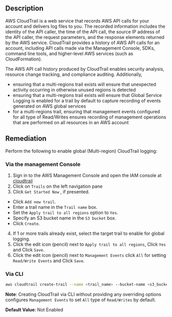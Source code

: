 ## Description

AWS CloudTrail is a web service that records AWS API calls for your account and delivers log files to you. The recorded information includes the identity of the API caller, the time of the API call, the source IP address of the API caller, the request parameters, and the response elements returned by the AWS service. CloudTrail provides a history of AWS API calls for an account, including API calls made via the Management Console, SDKs, command line tools, and higher-level AWS services (such as CloudFormation).

The AWS API call history produced by CloudTrail enables security analysis, resource change tracking, and compliance auditing. Additionally,

- ensuring that a multi-regions trail exists will ensure that unexpected activity occurring in otherwise unused regions is detected
- ensuring that a multi-regions trail exists will ensure that Global Service Logging is enabled for a trail by default to capture recording of events generated on AWS global services
- for a multi-regions trail, ensuring that management events configured for all type of Read/Writes ensures recording of management operations that are performed on all resources in an AWS account

## Remediation

Perform the following to enable global (Multi-region) CloudTrail logging:

### Via the management Console

1. Sign in to the AWS Management Console and open the IAM console at [cloudtrail](https://console.aws.amazon.com/cloudtrail)
2. Click on `Trails` on the left navigation pane
3. Click `Get Started Now` , if presented.

- Click `Add new trail`.
- Enter a trail name in the `Trail name` box.
- Set the `Apply trail to all regions` option to `Yes`.
- Specify an S3 bucket name in the `S3 bucket` box.
- Click `Create`.

4. If 1 or more trails already exist, select the target trail to enable for global logging.
5. Click the edit icon (pencil) next to `Apply trail to all regions`, Click `Yes` and Click `Save`.
6. Click the edit icon (pencil) next to `Management Events` click `All` for setting `Read/Write Events` and Click `Save`.

### Via CLI

```bash
aws cloudtrail create-trail --name <trail_name> --bucket-name <s3_bucket_for_cloudtrail> --is-multi-region-trail aws cloudtrail update-trail --name <trail_name> --is-multi-region-trail
```

**Note**: Creating CloudTrail via CLI without providing any overriding options configures `Management Events` to set `All` type of `Read/Writes` by default.

**Default Value**: Not Enabled
